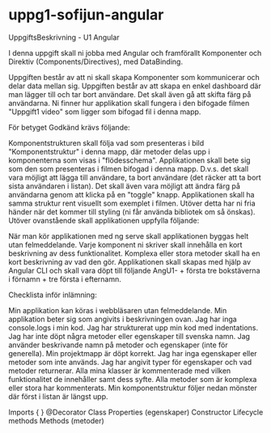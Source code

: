 # uppg1-sofijun-angular
UppgiftsBeskrivning - U1 Angular

I denna uppgift skall ni jobba med Angular och framförallt Komponenter och Direktiv (Components/Directives), med DataBinding.

Uppgiften består av att ni skall skapa Komponenter som kommunicerar och delar data mellan sig. Uppgiften består av att skapa en enkel dashboard där man lägger till och tar bort användare. Det skall även gå att skifta färg på användarna. Ni finner hur applikation skall fungera i den bifogade filmen "Uppgift1 video" som ligger som bifogad fil i denna mapp.

För betyget Godkänd krävs följande:

Komponentstrukturen skall följa vad som presenteras i bild "Komponentstruktur" i denna mapp, där metoder delas upp i komponenterna som visas i "flödesschema".
Applikationen skall bete sig som den som presenteras i filmen bifogad i denna mapp. D.v.s. det skall vara möjligt att lägga till användare, ta bort användare (det räcker att ta bort sista användaren i listan). Det skall även vara möjligt att ändra färg på användarna genom att klicka på en "toggle" knapp.
Applikationen skall ha samma struktur rent visuellt som exemplet i filmen.  Utöver detta har ni fria händer när det kommer till styling (ni får använda bibliotek om så önskas).
Utöver ovanstående skall applikationen uppfylla följande:

När man kör applikationen med ng serve skall applikationen byggas helt utan felmeddelande.
Varje komponent ni skriver skall innehålla en kort beskrivning av dess funktionalitet.
Komplexa eller stora metoder skall ha en kort beskrivning av vad den gör.
Applikationen skall skapas med hjälp av Angular CLI och skall vara döpt till följande AngU1- + första tre bokstäverna i förnamn + tre första i efternamn.


Checklista inför inlämning:

Min applikation kan köras i webbläsaren utan felmeddelande.
Min applikation beter sig som angivits i beskrivningen ovan.
Jag har inga console.logs i min kod.
Jag har strukturerat upp min kod med indentations.
Jag har inte döpt några metoder eller egenskaper till svenska namn.
Jag använder beskrivande namn på metoder och egenskaper (inte för generella).
Min projektmapp är döpt korrekt.
Jag har inga egenskaper eller metoder som inte används.
Jag har angivit typer för egenskaper och vad metoder returnerar.
Alla mina klasser är kommenterade med vilken funktionalitet de innehåller samt dess syfte.
Alla metoder som är komplexa eller stora har kommenterats.
Min komponentstruktur följer nedan mönster där först i listan är längst upp.

Imports { }
@Decorator
Class
Properties (egenskaper)
Constructor
Lifecycle methods
Methods (metoder)
